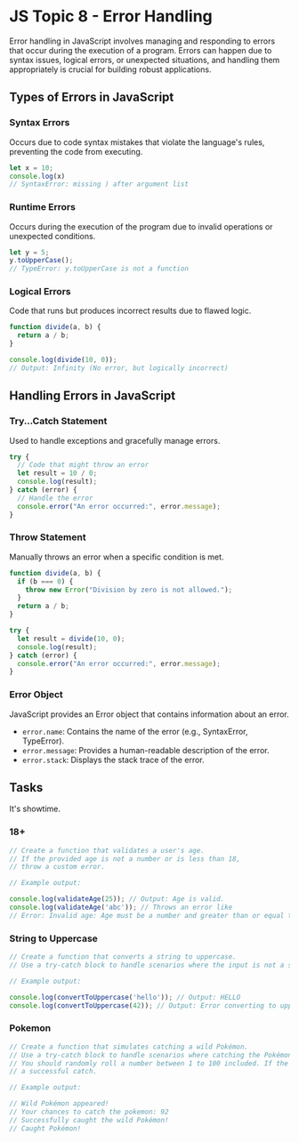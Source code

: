 # JS Topic 8 - Error Handling

Error handling in JavaScript involves managing and responding to errors that occur during the execution of a program. Errors can happen due to syntax issues, logical errors, or unexpected situations, and handling them appropriately is crucial for building robust applications.

## Types of Errors in JavaScript

### Syntax Errors

Occurs due to code syntax mistakes that violate the language's rules, preventing the code from executing.

```js
let x = 10;
console.log(x)
// SyntaxError: missing ) after argument list
```

### Runtime Errors

Occurs during the execution of the program due to invalid operations or unexpected conditions.

```js
let y = 5;
y.toUpperCase();
// TypeError: y.toUpperCase is not a function
```

### Logical Errors

Code that runs but produces incorrect results due to flawed logic.

```js
function divide(a, b) {
  return a / b;
}

console.log(divide(10, 0));
// Output: Infinity (No error, but logically incorrect)
```

## Handling Errors in JavaScript

### Try...Catch Statement

Used to handle exceptions and gracefully manage errors.

```js
try {
  // Code that might throw an error
  let result = 10 / 0;
  console.log(result);
} catch (error) {
  // Handle the error
  console.error("An error occurred:", error.message);
}
```

### Throw Statement

Manually throws an error when a specific condition is met.

```js
function divide(a, b) {
  if (b === 0) {
    throw new Error("Division by zero is not allowed.");
  }
  return a / b;
}

try {
  let result = divide(10, 0);
  console.log(result);
} catch (error) {
  console.error("An error occurred:", error.message);
}
```

### Error Object

JavaScript provides an Error object that contains information about an error.

- `error.name`: Contains the name of the error (e.g., SyntaxError, TypeError).
- `error.message`: Provides a human-readable description of the error.
- `error.stack`: Displays the stack trace of the error.

## Tasks

It's showtime.

### 18+

```js
// Create a function that validates a user's age. 
// If the provided age is not a number or is less than 18, 
// throw a custom error.

// Example output: 

console.log(validateAge(25)); // Output: Age is valid.
console.log(validateAge('abc')); // Throws an error like
// Error: Invalid age: Age must be a number and greater than or equal to 18.
```

### String to Uppercase

```js
// Create a function that converts a string to uppercase. 
// Use a try-catch block to handle scenarios where the input is not a string.

// Example output: 

console.log(convertToUppercase('hello')); // Output: HELLO
console.log(convertToUppercase(42)); // Output: Error converting to uppercase: Input should be a string
```

### Pokemon

```js
// Create a function that simulates catching a wild Pokémon. 
// Use a try-catch block to handle scenarios where catching the Pokémon fails due to low chances.
// You should randomly roll a number between 1 to 100 included. If the number is >= 80, it is 
// a successful catch.

// Example output: 

// Wild Pokémon appeared!
// Your chances to catch the pokemon: 92
// Successfully caught the wild Pokémon!
// Caught Pokémon!
```